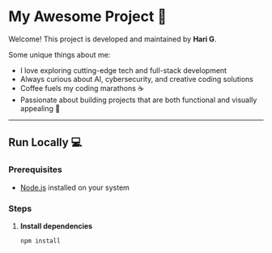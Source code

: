 # My Awesome Project 🚀

Welcome! This project is developed and maintained by **Hari G**.  

Some unique things about me:  
- I love exploring cutting-edge tech and full-stack development  
- Always curious about AI, cybersecurity, and creative coding solutions  
- Coffee fuels my coding marathons ☕  
- Passionate about building projects that are both functional and visually appealing 🎨  

---

## Run Locally 💻

### Prerequisites
- [Node.js](https://nodejs.org/) installed on your system

### Steps
1. **Install dependencies**
   ```bash
   npm install
